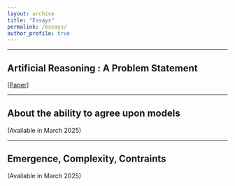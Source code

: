 ```yaml
---
layout: archive
title: "Essays"
permalink: /essays/
author_profile: true
---
```


<!-- ---
## The Case for Meta-Expertise: Why We Need Experts in Experts

(in progress) 
-->

---

## Artificial Reasoning : A Problem Statement

[[Paper](/files/Artificial_Reasoning_A_Problem_Statement.pdf)]

---

## About the ability to agree upon models

(Available in March 2025)

---

## Emergence, Complexity, Contraints

(Available in March 2025)